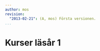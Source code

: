 ```yaml
---
author: mos
revision:
  "2013-02-21": (A, mos) Första versionen.
...
```

Kurser läsår 1
==================================
